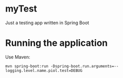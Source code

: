 # myTest
Just a testing app written in Spring Boot

# Running the application
Use Maven:

``mvn spring-boot:run -Dspring-boot.run.arguments=--logging.level.name.piol.test=DEBUG``